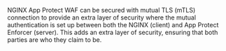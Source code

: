 NGINX App Protect WAF can be secured with mutual TLS (mTLS) connection to provide an extra layer of security where the mutual authentication is set up between both the NGINX (client) and App Protect Enforcer (server). This adds an extra layer of security, ensuring that both parties are who they claim to be.
